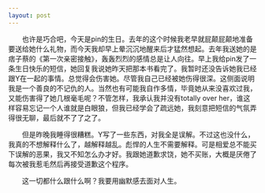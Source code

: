 ```yaml
---
layout: post
---
```

　　也许是巧合吧，今天是pin的生日。去年的这个时候我老早就屁颠屁颠地准备要送给她什么礼物，而今天我却早上晕沉沉地醒来后才猛然想起。去年我送她的是痞子蔡的《第一次亲密接触》，轰轰烈烈的感情总是让人向往。早上我给pin发了一条生日快乐的短信，她回复我说她昨天把那本书看完了。我暂时还没告诉她我已经跟Y在一起的事情。总觉得会伤害她。尽管我自己已经被她伤得很深。这侧面说明我是一个善良的不记仇的人。当然也有可能我自作多情，毕竟她从来没喜欢过我，又能伤害得了她几根毫毛呢？不管怎样，我承认我并没有totally over her，谁这样容易忘记一个人谁就是白眼狼，但我已经学会了疏远她，我刻意把短信的气氛弄得很无聊，最后就不了了之了。

　　但是昨晚我睡得很糟糕。Y写了一些东西，对我全是误解。不过这也没什么，我真的不想解释什么了，越解释越乱。彪悍的人生不需要解释。可是相爱总不能买下误解的恶果，我又不知怎么办才好。我跟她道歉求饶，她不买账，大概是厌倦了每次被我惹毛然后再接受道歉这个程序。

　　这一切都什么跟什么啊？我要用幽默感去面对人生。